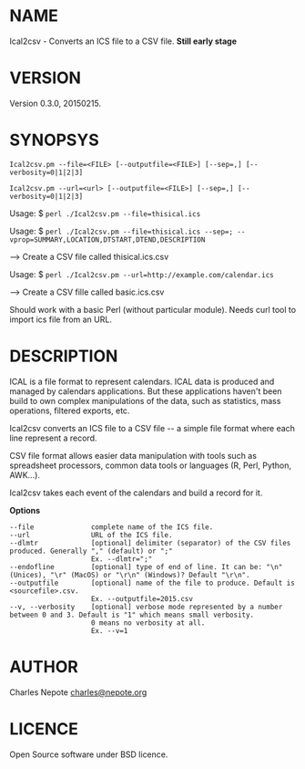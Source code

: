 # NAME

Ical2csv - Converts an ICS file to a CSV file. **Still early stage**

# VERSION

Version 0.3.0, 20150215.

# SYNOPSYS

`Ical2csv.pm --file=<FILE> [--outputfile=<FILE>] [--sep=,] [--verbosity=0|1|2|3]`

`Ical2csv.pm --url=<url> [--outputfile=<FILE>] [--sep=,] [--verbosity=0|1|2|3]`

Usage: $ `perl ./Ical2csv.pm --file=thisical.ics`

Usage: $ `perl ./Ical2csv.pm --file=thisical.ics --sep=; --vprop=SUMMARY,LOCATION,DTSTART,DTEND,DESCRIPTION`

--> Create a CSV file called thisical.ics.csv

Usage: $ `perl ./Ical2csv.pm --url=http://example.com/calendar.ics`

--> Create a CSV fille called basic.ics.csv

Should work with a basic Perl (without particular module). Needs curl tool to import ics file from an URL.

# DESCRIPTION

ICAL is a file format to represent calendars. ICAL data is produced and managed by calendars applications. But these applications haven't been build to own complex manipulations of the data, such as statistics, mass operations, filtered exports, etc.

Ical2csv converts an ICS file to a CSV file -- a simple file format where each line represent a record.

CSV file format allows easier data manipulation with tools such as spreadsheet processors, common data tools
or languages (R, Perl, Python, AWK...).

Ical2csv takes each event of the calendars and build a record for it.

**Options**

	--file 				complete name of the ICS file.
	--url 				URL of the ICS file.
	--dlmtr 			[optional] delimiter (separator) of the CSV files produced. Generally "," (default) or ";"
						Ex. --dlmtr=";"
	--endofline 		[optional] type of end of line. It can be: "\n" (Unices), "\r" (MacOS) or "\r\n" (Windows)? Default "\r\n".
	--outputfile 		[optional] name of the file to produce. Default is <sourcefile>.csv.
 						Ex. --outputfile=2015.csv
	--v, --verbosity 	[optional] verbose mode represented by a number between 0 and 3. Default is "1" which means small verbosity.
						0 means no verbosity at all.
						Ex. --v=1


# AUTHOR

Charles Nepote <charles@nepote.org>

# LICENCE

Open Source software under BSD licence.
